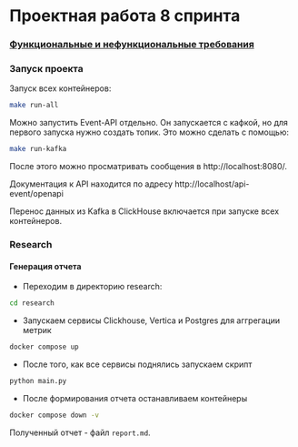 # Проектная работа 8 спринта

### [Функциональные и нефункциональные требования](docs/specification.md) 

### Запуск проекта

Запуск всех контейнеров:
```bash
make run-all
```
Можно запустить Event-API отдельно. Он запускается с кафкой, но для первого запуска 
нужно создать топик. Это можно сделать с помощью:

```bash
make run-kafka
```

После этого можно просматривать сообщения в http://localhost:8080/.

Документация к API находится по адресу http://localhost/api-event/openapi

Перенос данных из Kafka в ClickHouse включается при запуске всех контейнеров. 

### Research

#### Генерация отчета

- Переходим в директорию research:
```bash
cd research
```

- Запускаем сервисы Clickhouse, Vertica и Postgres для аггрегации метрик
```bash
docker compose up
```
- После того, как все сервисы поднялись запускаем скрипт
```bash
python main.py
```
- После формирования отчета останавливаем контейнеры
```bash
docker compose down -v
```

Полученный отчет - файл `report.md`.